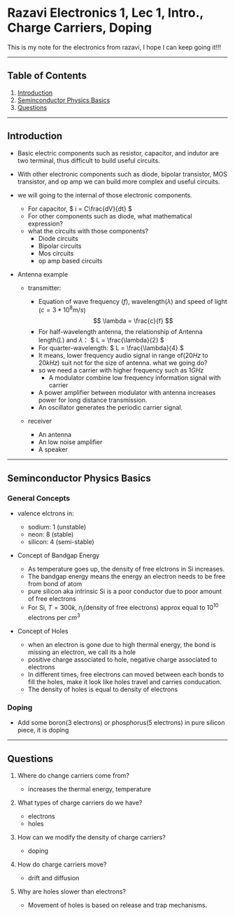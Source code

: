 # Razavi Electronics 1, Lec 1, Intro., Charge Carriers, Doping

This is my note for the electronics from razavi, I hope I can keep going it!!!

---

## Table of Contents

1. [Introduction](#introduction)
2. [Seminconductor Physics Basics](#seminconductor-physics-basics)
3. [Questions](#questions)



---

## Introduction
+ Basic electric components such as resistor, capacitor, and indutor are two terminal, thus difficult to build useful circuits.
+ With other electronic components such as diode, bipolar transistor, MOS transistor, and op amp we can build more complex and useful circuits.

+ we will going to the internal of those electronic components.
    * For capacitor, 
    $
        i = C\frac{dV}{dt}
    $
    * For other components such as diode, what mathematical expression?
    * what the circuits with those components?
        + Diode circuits
        * Bipolar circuits
        + Mos circuits
        * op amp based circuits

+ Antenna example
    * transmitter:
        + Equation of wave frequency ($f$), wavelength($\lambda$) and speed of light ($c = 3*10^8 m/s$)
        $$
            \lambda = \frac{c}{f}
        $$
        + For half-wavelength antenna, the relationship of Antenna length($L$) and $\lambda$：
        $
            L = \frac{\lambda}{2}
        $
        + For quarter-wavelength:
        $
            L = \frac{\lambda}{4}
        $
        * It means, lower frequency audio signal in range of($20 Hz$ to $20 kHz$) suit not for the size of antenna. what we going do?
        * so we need a carrier with higher frequency such as $1GHz$
            + A modulator combine low frequency information signal with carrier 
        * A power amplifier between modulator with antenna increases power for long distance transmission.
        * An oscillator generates the periodic carrier signal.
    
    * receiver
        + An antenna
        + An low noise amplifier 
        + A speaker 



---
## Seminconductor Physics Basics
### General Concepts
* valence elctrons in:   
    + sodium: 1 (unstable)
    + neon: 8 (stable)
    + silicon: 4 (semi-stable)

* Concept of Bandgap Energy
    * As temperature goes up, the density of free elctrons in Si increases.
    + The bandgap energy means the energy an electron needs to be free from bond of atom
    +  pure silicon aka intrinsic Si is a poor conductor due to poor amount of free electrons
    + For Si, $T=300k$, $n_i$(density of free electrons) approx equal to $10^{10}$ electrons per $cm^3$

* Concept of Holes
    * when an electron is gone due to high thermal energy, the bond is missing an electron, we call its a hole
    * positive charge associated to hole, negative charge associated to electrons
    * In different times, free electrons can moved between each bonds to fill the holes, make it look like holes travel and carries conducation.
    * The density of holes is equal to density of electrons 

### Doping
+ Add some boron(3 electrons) or phosphorus(5 electrons) in pure silicon piece, it is doping 

 

---

## Questions
1. Where do change carriers come from?
    + increases the thermal energy, temperature
2. What types of charge carriers do we have?
    + electrons
    + holes
3. How can we modify the density of charge carriers?
    + doping 
4. How do charge carriers move?
    + drift and diffusion

5. Why are holes slower than electrons?
    + Movement of holes is based on release and trap mechanisms.